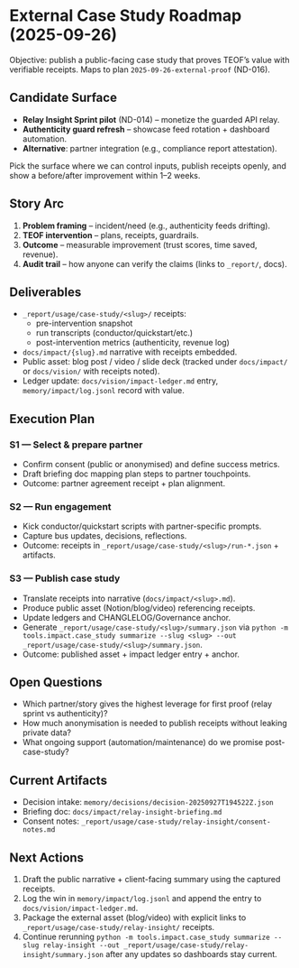 # External Case Study Roadmap (2025-09-26)

Objective: publish a public-facing case study that proves TEOF’s value with
verifiable receipts. Maps to plan `2025-09-26-external-proof` (ND-016).

## Candidate Surface
- **Relay Insight Sprint pilot** (ND-014) – monetize the guarded API relay.
- **Authenticity guard refresh** – showcase feed rotation + dashboard automation.
- **Alternative**: partner integration (e.g., compliance report attestation).

Pick the surface where we can control inputs, publish receipts openly, and show a
before/after improvement within 1–2 weeks.

## Story Arc
1. **Problem framing** – incident/need (e.g., authenticity feeds drifting).
2. **TEOF intervention** – plans, receipts, guardrails.
3. **Outcome** – measurable improvement (trust scores, time saved, revenue).
4. **Audit trail** – how anyone can verify the claims (links to `_report/`, docs).

## Deliverables
- `_report/usage/case-study/<slug>/` receipts:
  - pre-intervention snapshot
  - run transcripts (conductor/quickstart/etc.)
  - post-intervention metrics (authenticity, revenue log)
- `docs/impact/{slug}.md` narrative with receipts embedded.
- Public asset: blog post / video / slide deck (tracked under `docs/impact/` or
  `docs/vision/` with receipts noted).
- Ledger update: `docs/vision/impact-ledger.md` entry, `memory/impact/log.jsonl`
  record with value.

## Execution Plan
### S1 — Select & prepare partner
- Confirm consent (public or anonymised) and define success metrics.
- Draft briefing doc mapping plan steps to partner touchpoints.
- Outcome: partner agreement receipt + plan alignment.

### S2 — Run engagement
- Kick conductor/quickstart scripts with partner-specific prompts.
- Capture bus updates, decisions, reflections.
- Outcome: receipts in `_report/usage/case-study/<slug>/run-*.json` + artifacts.

### S3 — Publish case study
- Translate receipts into narrative (`docs/impact/<slug>.md`).
- Produce public asset (Notion/blog/video) referencing receipts.
- Update ledgers and CHANGLELOG/Governance anchor.
- Generate `_report/usage/case-study/<slug>/summary.json` via `python -m tools.impact.case_study summarize --slug <slug> --out _report/usage/case-study/<slug>/summary.json`.
- Outcome: published asset + impact ledger entry + anchor.

## Open Questions
- Which partner/story gives the highest leverage for first proof (relay sprint vs
  authenticity)?
- How much anonymisation is needed to publish receipts without leaking private data?
- What ongoing support (automation/maintenance) do we promise post-case-study?

## Current Artifacts
- Decision intake: `memory/decisions/decision-20250927T194522Z.json`
- Briefing doc: `docs/impact/relay-insight-briefing.md`
- Consent notes: `_report/usage/case-study/relay-insight/consent-notes.md`

## Next Actions
1. Draft the public narrative + client-facing summary using the captured receipts.
2. Log the win in `memory/impact/log.jsonl` and append the entry to `docs/vision/impact-ledger.md`.
3. Package the external asset (blog/video) with explicit links to `_report/usage/case-study/relay-insight/` receipts.
4. Continue rerunning `python -m tools.impact.case_study summarize --slug relay-insight --out _report/usage/case-study/relay-insight/summary.json` after any updates so dashboards stay current.
